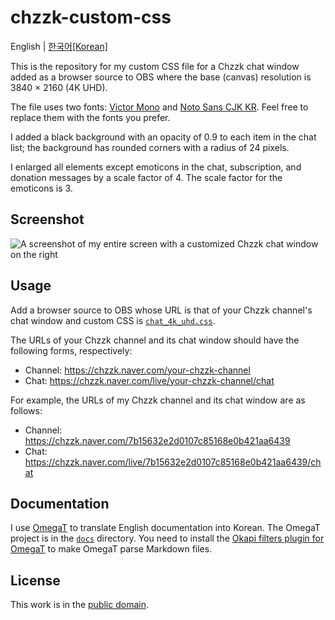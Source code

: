 # chzzk-custom-css

English | [한국어[Korean]](./README-ko.md)

This is the repository for my custom CSS file for a Chzzk chat window
added as a browser source to OBS where the base (canvas) resolution is
3840 × 2160 (4K UHD).

The file uses two fonts: [Victor Mono][vm] and [Noto Sans CJK KR][noto].
Feel free to replace them with the fonts you prefer.

I added a black background with an opacity of 0.9 to each item in the
chat list; the background has rounded corners with a radius of 24
pixels.

I enlarged all elements except emoticons in the chat, subscription, and
donation messages by a scale factor of 4. The scale factor for the
emoticons is 3.

## Screenshot

![A screenshot of my entire screen with a customized Chzzk chat window
on the right](./chat_4k_uhd.png)

## Usage

Add a browser source to OBS whose URL is that of your Chzzk channel's
chat window and custom CSS is [`chat_4k_uhd.css`](./chat_4k_uhd.css).

The URLs of your Chzzk channel and its chat window should have the
following forms, respectively:

* Channel: https://chzzk.naver.com/your-chzzk-channel
* Chat: https://chzzk.naver.com/live/your-chzzk-channel/chat

For example, the URLs of my Chzzk channel and its chat window are as
follows:

* Channel: https://chzzk.naver.com/7b15632e2d0107c85168e0b421aa6439
* Chat:
  https://chzzk.naver.com/live/7b15632e2d0107c85168e0b421aa6439/chat

## Documentation

I use [OmegaT][omt] to translate English documentation into Korean. The OmegaT
project is in the [`docs`](./docs) directory. You need to install the [Okapi
filters plugin for OmegaT][okapi] to make OmegaT parse Markdown files.

## License

This work is in the [public domain](./LICENSE).

[vm]: https://rubjo.github.io/victor-mono/
[noto]: https://github.com/notofonts/noto-cjk/tree/main/Sans#downloading-noto-sans-cjk
[omt]: https://omegat.org/
[okapi]: https://okapiframework.org/wiki/index.php/Okapi_Filters_Plugin_for_OmegaT
